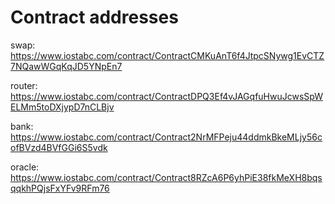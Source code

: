 # Contract addresses

swap:
https://www.iostabc.com/contract/ContractCMKuAnT6f4JtpcSNywg1EvCTZ7NQawWGqKqJD5YNpEn7

router:
https://www.iostabc.com/contract/ContractDPQ3Ef4vJAGqfuHwuJcwsSpWELMm5toDXjypD7nCLBjv

bank:
https://www.iostabc.com/contract/Contract2NrMFPeju44ddmkBkeMLjy56cofBVzd4BVfGGi6S5vdk

oracle:
https://www.iostabc.com/contract/Contract8RZcA6P6yhPiE38fkMeXH8bqsqqkhPQjsFxYFv9RFm76
